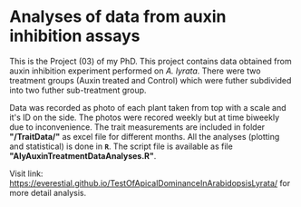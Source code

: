 # Analyses of data from auxin inhibition assays

This is the Project (03) of my PhD. This project contains data obtained from auxin inhibition experiment performed on *A. lyrata*. There were two treatment groups (Auxin treated and Control) which were futher subdivided into two futher sub-treatment group.

Data was recorded as photo of each plant taken from top with a scale and it's ID on the side. The photos were recored weekly but at time biweekly due to inconvenience. The trait measurements are included in folder **"/TraitData/"** as excel file for different months. All the analyses (plotting and statistical) is done in **`R`**. The script file is available as file **"AlyAuxinTreatmentDataAnalyses.R"**. 

Visit link: https://everestial.github.io/TestOfApicalDominanceInArabidopsisLyrata/ for more detail analysis.






